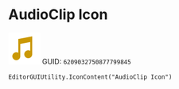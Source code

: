 # AudioClip Icon
![](/img/AudioClip%20Icon.png)
GUID: `6209032750877799845`
```
EditorGUIUtility.IconContent("AudioClip Icon")
```
